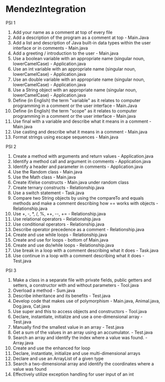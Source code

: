 # MendezIntegration
PSI 1

1. Add your name as a comment at top of every file
2. Add a description of the program as a comment at top - Main.Java
3. Add a list and description of Java built-in data types within the user interface or in comments - Main.java
4. Add a greeting / introduction to the user -  Main.java
5. Use a boolean variable with an appropriate name  (singular noun, lowerCamelCase) - Application.java
6. Use an int variable with an appropriate name (singular noun, lowerCamelCase) - Application.java
7. Use an double variable with an appropriate name (singular noun, lowerCamelCase) - Application.java 
8. Use a String object with an appropriate name (singular noun, lowerCamelCase) - Application.java
9. Define (in English) the term "variable" as it relates to computer programming in a comment or the user interface - Main.Java
10. Define (in English) the term "scope" as it relates to computer programming in a comment or the user interface - Main.java
11. Use final with a variable and describe what it means in a comment - Main.java
12. Use casting and describe what it means in a comment - Main.java
13. Format strings using escape sequences - Main.java

PSI 2
1. Create a method with arguments and return values - Application.java
2. Identify a method call and argument in comments - Application.java
3. Identify a header and parameter in comments - Application.java
4. Use the Random class - Main.java
5. Use the Math class - Main.java
6. Create if/else constructs - Main.java under random class
7. Create ternary constructs - Relationship.java
8. Use a switch statement - Task.java
9. Compare two String objects by using the compareTo and equals methods and make a comment describing how == works with objects - Relationship.java
10. Use +, -, *, /, %, ++, --, +=  - Relationship.java
11. Use relational operators - Relationship.java
12. Use conditional operators - Relationship.java
13. Describe operator precedence as a comment - Relationship.java
14. Create and use while loops - Relationship.java
15. Create and use for loops - bottom of Main.java
16. Create and use do/while loops - Relationship.java
17. Use break in a loop with a comment describing what it does - Task.java
18. Use continue in a loop with a comment describing what it does - Test.java

PSI 3
1. Make a class in a separate file with private fields, public getters and setters, a constructor with and without parameters - Tool.java
2. Overload a method - Sum.java
3. Describe inheritance and its benefits - Test.java
4. Develop code that makes use of polymorphism - Main.java, Animal.java, Dog.java, Cat.java
5. Use super and this to access objects and constructors - Tool.java
6. Declare, instantiate, initialize and use a one-dimensional array - Test.java
7. Manually find the smallest value in an array - Test.java
8. Get a sum of the values in an array using an accumulator. - Test.java
9. Search an array and identify the index where a value was found. - Array.java
10. Create and use the enhanced for loop
11. Declare, instantiate, initialize and use multi-dimensional arrays
12. Declare and use an ArrayList of a given type
13. Search a two-dimensional array and identify the coordinates where a value was found
14. Effectively utilize exception handling for user input of an int
